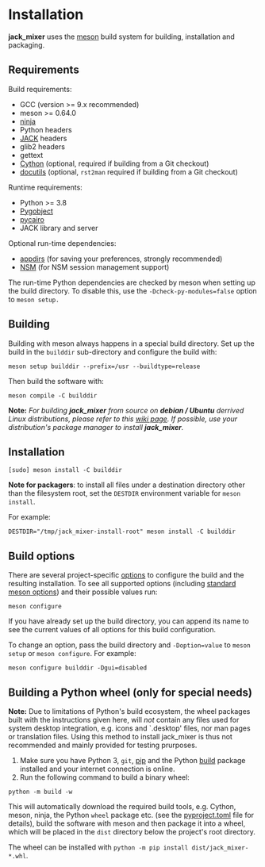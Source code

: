 Installation
============

**jack_mixer** uses the [meson] build system for building, installation and
packaging.


## Requirements

Build requirements:

 * GCC (version >= 9.x recommended)
 * meson >= 0.64.0
 * [ninja]
 * Python headers
 * [JACK] headers
 * glib2 headers
 * gettext
 * [Cython] (optional, required if building from a Git checkout)
 * [docutils] (optional, `rst2man` required if building from a Git checkout)

Runtime requirements:

 * Python >= 3.8
 * [Pygobject]
 * [pycairo]
 * JACK library and server

Optional run-time dependencies:

* [appdirs] (for saving your preferences, strongly recommended)
* [NSM] (for NSM session management support)

The run-time Python dependencies are checked by meson when setting up the
build directory. To disable this, use the `-Dcheck-py-modules=false` option to
`meson setup.`


## Building

Building with meson always happens in a special build directory. Set up the
build in the `builddir` sub-directory and configure the build with:

```console
meson setup builddir --prefix=/usr --buildtype=release
```

Then build the software with:

```console
meson compile -C builddir
```

**Note:** *For building **jack_mixer** from source on **debian / Ubuntu**
derrived Linux distributions, please refer to this [wiki page]. If possible,
use your distribution's package manager to install **jack_mixer**.*


## Installation

```console
[sudo] meson install -C builddir
```

**Note for packagers**: to install all files under a destination directory
other than the filesystem root, set the `DESTDIR` environment variable for
`meson install`.

For example:

```console
DESTDIR="/tmp/jack_mixer-install-root" meson install -C builddir
```


## Build options

There are several project-specific [options] to configure the build and the
resulting installation. To see all supported options (including [standard
meson options]) and their possible values run:

```console
meson configure
```

If you have already set up the build directory, you can append its name
to see the current values of all options for this build configuration.

To change an option, pass the build directory and `-Doption=value` to
`meson setup` or `meson configure`. For example:

```console
meson configure builddir -Dgui=disabled
```


## Building a Python wheel (only for special needs)

**Note:** Due to limitations of Python's build ecosystem, the wheel packages
built with the instructions given here, will *not* contain any files used
for system desktop integration, e.g. icons and `.desktop' files, nor man pages
or translation files. Using this method to install jack_mixer is thus not
recommended and mainly provided for testing prurposes.

1. Make sure you have Python 3, `git`, [pip] and the Python [build] package
   installed and your internet connection is online.
2. Run the following command to build a binary wheel:

```console
python -m build -w
```

This will automatically download the required build tools, e.g. Cython, meson,
ninja, the Python `wheel` package etc. (see the [pyproject.toml] file for
details), build the software with meson and then package it into a wheel, which
will be placed in the `dist` directory below the project's root directory.

The wheel can be installed with `python -m pip install dist/jack_mixer-*.whl`.


[docutils]: https://pypi.org/project/docutils/
[build]: https://pypi.org/project/build
[Cython]: https://cython.org/
[JACK]: https://jackaudio.org/
[meson]: https://mesonbuild.com/
[ninja]: https://ninja-build.org/
[NSM]: https://new-session-manager.jackaudio.org/
[options]: https://mesonbuild.com/Build-options.html
[pip]: https://pypi.org/project/pip
[pycairo]: https://pypi.org/project/pycairo/
[PyGObject]: https://pypi.org/project/PyGObject/
[appdirs]: https://pypi.org/project/appdirs/
[PEP-517]: https://www.python.org/dev/peps/pep-0517/
[pyproject.toml]: ./pyproject.toml
[standard meson options]: https://mesonbuild.com/Builtin-options.html
[wiki page]: https://github.com/jack-mixer/jack_mixer/wiki/Installing-on-debian---Ubuntu
